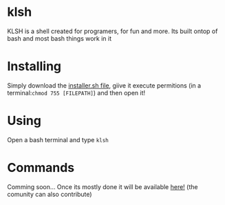 # klsh
KLSH is a shell created for programers, for fun and more. Its built ontop of bash and most bash things work in it


# Installing
Simply download the [installer.sh file](https://github.com/codingbunnys/klsh/releases), giive it execute permitions (in a terminal:`chmod 755 [FILEPATH]`) and then open it!

# Using
Open a bash terminal and type `klsh`

# Commands
Comming soon... Once its mostly done it will be available [here!](https://Github.com/codingbunnys/klsh/wiki) (the comunity can also contribute)
